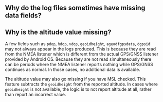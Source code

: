 ## Why do the log files sometimes have missing data fields?
## Why is the altitude value missing?


A few fields such as `pdop`, `hdop`, `vdop`, `geoidheight`, `ageodfgpsdata`, `dgpsid` may not always appear in the logs produced.  This is because they are read from the NMEA listener which is different from the actual GPS/GNSS listener provided by Android OS.  Because they are not read simultaneously there can be periods where the NMEA listener reports nothing while GPS/GNSS continues as normal.  In those cases, no additional data is available. 

The altitude value may also go missing if you have MSL checked.  This feature subtracts the `geoidheight` from the reported altitude.  In cases where `geoidheight` is not available, the logic is to not report altitude at all, rather than report an incorrect value.  
